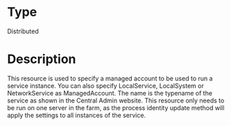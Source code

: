 # Type

Distributed

# Description

This resource is used to specify a managed account to be used to run a service instance.
You can also specify LocalService, LocalSystem or NetworkService as ManagedAccount.
The name is the typename of the service as shown in the Central Admin website.
This resource only needs to be run on one server in the farm, as the process identity
update method will apply the settings to all instances of the service.
